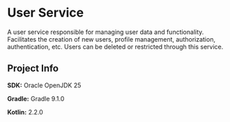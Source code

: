 # User Service

A user service responsible for managing user data and functionality. Facilitates the creation of new users, profile 
management, authorization, authentication, etc. Users can be deleted or restricted through this service. 

## Project Info

**SDK:** Oracle OpenJDK 25

**Gradle:** Gradle 9.1.0

**Kotlin:** 2.2.0